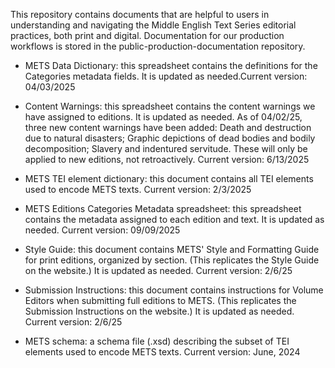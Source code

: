 This repository contains documents that are helpful to users in understanding and navigating the Middle English Text Series editorial practices, both print and digital. Documentation for our production workflows is stored in the public-production-documentation repository.

- METS Data Dictionary: this spreadsheet contains the definitions for the Categories metadata fields. It is updated as needed.Current version: 04/03/2025
  
- Content Warnings: this spreadsheet contains the content warnings we have assigned to editions. It is updated as needed. As of 04/02/25, three new content warnings have been added: Death and destruction due to natural disasters; Graphic depictions of dead bodies and bodily decomposition; Slavery and indentured servitude. These will only be applied to new editions, not retroactively. Current version: 6/13/2025

- METS TEI element dictionary: this document contains all TEI elements used to encode METS texts. Current version: 2/3/2025

- METS Editions Categories Metadata spreadsheet: this spreadsheet contains the metadata assigned to each edition and text. It is updated as needed. Current version: 09/09/2025

- Style Guide: this document contains METS' Style and Formatting Guide for print editions, organized by section. (This replicates the Style Guide on the website.) It is updated as needed. Current version: 2/6/25

- Submission Instructions: this document contains instructions for Volume Editors when submitting full editions to METS. (This replicates the Submission Instructions on the website.) It is updated as needed. Current version: 2/6/25
  
- METS schema: a schema file (.xsd) describing the subset of TEI elements used to encode METS texts.  Current version: June, 2024
